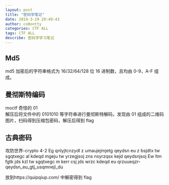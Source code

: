 ```yaml
---
layout: post
title: "密码学笔记"
date: 2019-3-19 20:49:43
author: co0ontty
categories: CTF ALL
tags: CTF ALL 
describe: 密码学学习笔记
---
```

## Md5
md5 加密后的字符串格式为 16/32/64/128 位 16 进制数，且均由 0-9，A-F 组成。

## 曼彻斯特编码
moctf 奇怪的 01  
解压后将文件中的 0101010 等字符串进行曼彻斯特解码，发现由 01 组成的二维码图片，扫码得到压缩包密码，解压后得到 flag  

## 古典密码  
攻防世界-crypto 4-2
Eg qnlyjtcnzydl z umaujejmjetg qeydsn eu z bsjdtx tw sgqtxegc al kdeqd mgeju tw yrzegjsoj zns nsyrzqsx kejd qeydsnjsoj
Ew ltm fgtk jds kzl tw sgqtxegc m kerr csj jds wrzc kdeqd eu qrzuueqzr-qeydsn_eu_gtj_usqmnejl_du

放到https://quipqiup.com/ 中解密得到 flag